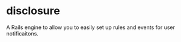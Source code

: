 disclosure
==========

A Rails engine to allow you to easily set up rules and events for user notificaitons.